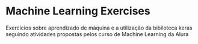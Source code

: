 # Machine Learning Exercises
Exercícios sobre aprendizado de máquina e a utilização da bibiloteca keras seguindo atividades propostas pelos curso de Machine Learning da Alura
